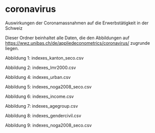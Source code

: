 # coronavirus
Auswirkungen der Coronamassnahmen auf die Erwerbstätigkeit in der Schweiz

Dieser Ordner beinhaltet alle Daten, die den Abbildungen auf https://wwz.unibas.ch/de/appliedeconometrics/coronavirus/ zugrunde liegen. 

Abbildung 1: indexes_kanton_seco.csv

Abbildung 2: indexes_lmr2000.csv

Abbildung 4: indexes_urban.csv

Abbildung 5: indexes_noga2008_seco.csv

Abbildung 6: indexes_income.csv

Abbildung 7: indexes_agegroup.csv

Abbildung 8: indexes_gendercivil.csv

Abbildung 9: indexes_noga2008_seco.csv
